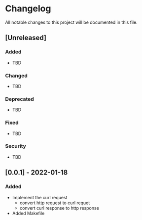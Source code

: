# Changelog

All notable changes to this project will be documented in this file.

## [Unreleased]

### Added

- TBD

### Changed

- TBD

### Deprecated

- TBD

### Fixed

- TBD

### Security

- TBD

## [0.0.1] - 2022-01-18

### Added

- Implement the curl request
  - convert http request to curl requet
  - convert curl response to http response
- Added Makefile
